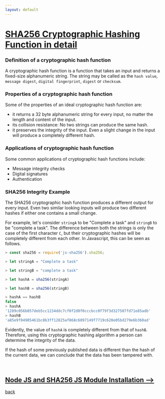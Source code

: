 ```yaml
---
layout: default
---
```


# [SHA256 Cryptographic Hashing Function in detail](./sha-256-description.html)

### Definition of a cryptographic hash function

A cryptographic hash function is a function that takes an input and returns a fixed-size alphanumeric string. The string may be called as the `hash value`, `message digest`, `digital fingerprint`, `digest` or `checksum`.

### Properties of a cryptographic hash function

Some of the properties of an ideal cryptographic hash function are: 

+ it returns a 32 byte alphanumeric string for every input, no matter the length and content of the input. 
+ its collision resistance: No two strings can produce the same hash.
+ it preserves the integrity of the input. Even a slight change in the input will produce a completely different hash.

### Applications of cryptographic hash function

Some common applications of cryptographic hash functions include:

+ Message integrity checks
+ Digital signatures
+ Authentication

### SHA256 Integrity Example 

The SHA256 cryptographic hash function produces a different output for every input. Even two similar looking inputs will produce two different hashes if either one contains a small change.

For example, let's consider `stringA` to be "Complete a task" and `stringB` to be "complete a task". The difference between both the strings is only the case of the first character `C`, but their cryptographic hashes will be completely different from each other. In Javascript, this can be seen as follows.

```js
> const sha256 = require('js-sha256').sha256;

> let stringA = "Complete a task"

> let stringB = "complete a task"

> let hashA = sha256(stringA)

> let hashB = sha256(stringB)

> hashA == hashB
false
> hashA
'1289c056b057deb5cc1234ddc7cf0f2d0f0cccbcc0f79f3d327507fd71e85adb'
> hashB
'a85e9f04905461bc8b3ff12825af868c6097149f7719c620e05bd279e6b360ad'

```

Evidently, the value of `hashA` is completely different from that of `hashB`. Therefore, using this cryptographic hashing algorithm a person can determine the integrity of the data.

If the hash of some previously published data is different than the hash of the current data, we can conclude that the data has been tampered with.

<br> 

## [Node JS and SHA256 JS Module Installation -->](./node-js-installation.html)

[back](./merkle-tree-js.html)
